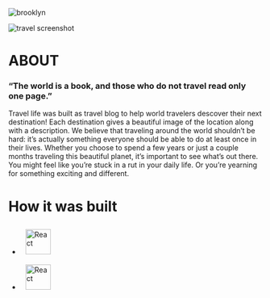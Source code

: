 
![brooklyn](https://user-images.githubusercontent.com/88805312/200373974-2ac346c7-dce4-4568-866c-89c29e3ff533.png)

![travel screenshot](https://user-images.githubusercontent.com/88805312/200374521-af16995b-bbc8-47be-a9b1-827e616f63a1.png)

<h1>ABOUT</h1>
<h3> “The world is a book, and those who do not travel read only one page.”</h3>
<h4. The Goal</h4>
<P> Travel life was built as travel blog to help world travelers descover their next destination! Each destination gives a beautiful image of the location along with a description. We believe that traveling around the world shouldn’t be hard: it’s actually something everyone should be able to do at least once in their lives. Whether you choose to spend a few years or just a couple months traveling this beautiful planet, it’s important to see what’s out there. You might feel like you’re stuck in a rut in your daily life. Or you’re yearning for something exciting and different.</p>


<h1> How it was built </h1>
<ul>
  <li><a href="https://reactjs.org/" target="_blank"><img style="margin: 10px" src="https://profilinator.rishav.dev/skills-assets/react-original-wordmark.svg" alt="React" height="50" /></a></li>
  <li><a href="https://reactjs.org/" target="_blank"><img style="margin: 10px" src="https://profilinator.rishav.dev/skills-assets/react-original-wordmark.svg" alt="React" height="50" /></a></li>
</ul>
